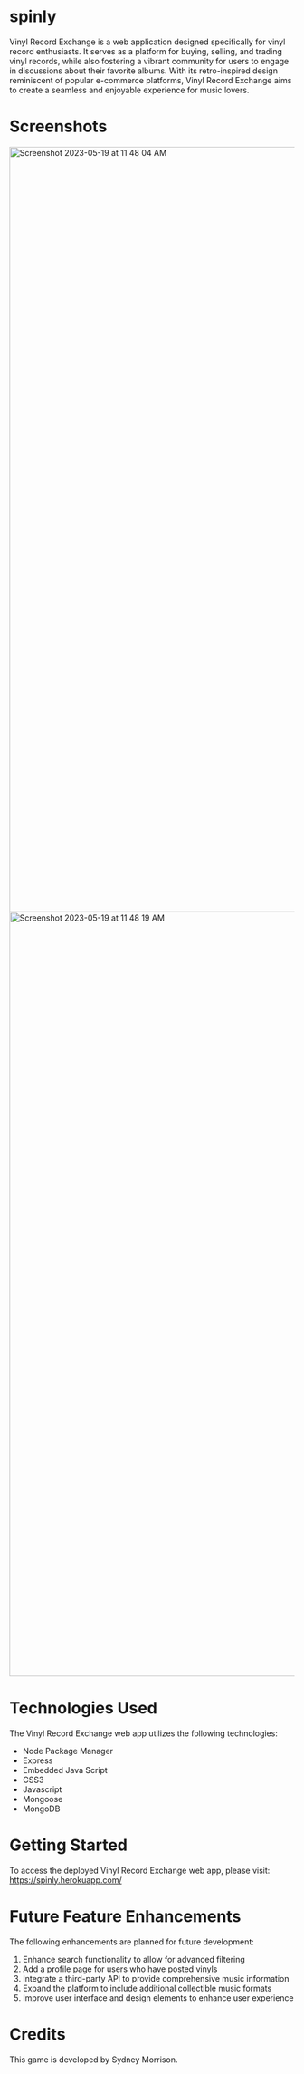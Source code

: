 # spinly

Vinyl Record Exchange is a web application designed specifically for vinyl record enthusiasts. It serves as a platform for buying, selling, and trading vinyl records, while also fostering a vibrant community for users to engage in discussions about their favorite albums. With its retro-inspired design reminiscent of popular e-commerce platforms, Vinyl Record Exchange aims to create a seamless and enjoyable experience for music lovers.

# Screenshots
<img width="1351" alt="Screenshot 2023-05-19 at 11 48 04 AM" src="https://github.com/sydneymorrison/spinly/assets/109234360/bed75e68-431d-4652-82c7-37611ec5e04e">
<img width="1350" alt="Screenshot 2023-05-19 at 11 48 19 AM" src="https://github.com/sydneymorrison/spinly/assets/109234360/30489164-8b23-4ce6-98c0-3fbe130565d8">


# Technologies Used
The Vinyl Record Exchange web app utilizes the following 
technologies:

- Node Package Manager
- Express
- Embedded Java Script
- CSS3
- Javascript
- Mongoose
- MongoDB


# Getting Started

To access the deployed Vinyl Record Exchange web app, please visit: https://spinly.herokuapp.com/

# Future Feature Enhancements

The following enhancements are planned for future development:

1) Enhance search functionality to allow for advanced filtering
2) Add a profile page for users who have posted vinyls
3) Integrate a third-party API to provide comprehensive music information
4) Expand the platform to include additional collectible music formats
5) Improve user interface and design elements to enhance user experience

# Credits
This game is developed by Sydney Morrison.
